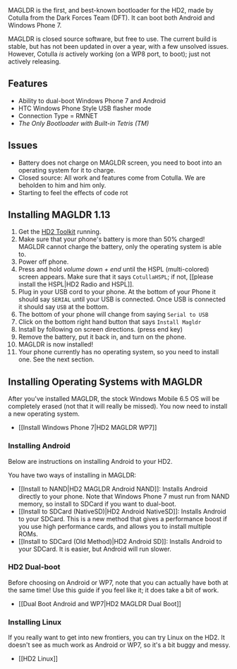 MAGLDR is the first, and best-known bootloader for the HD2, made by Cotulla from the Dark Forces Team (DFT). It can boot both Android and Windows Phone 7. 

MAGLDR is closed source software, but free to use. The current build is stable, but has not been updated in over a year, with a few unsolved issues. However, Cotulla *is* actively working (on a WP8 port, to boot); just not actively releasing.

## Features

* Ability to dual-boot Windows Phone 7 and Android
* HTC Windows Phone Style USB flasher mode
* Connection Type = RMNET
* *The Only Bootloader with Built-in Tetris (TM)*

## Issues

* Battery does not charge on MAGLDR screen, you need to boot into an operating system for it to charge.
* Closed source: All work and features come from Cotulla. We are beholden to him and him only.
* Starting to feel the effects of code rot

## Installing MAGLDR 1.13

1. Get the [HD2 Toolkit](http://forum.xda-developers.com/showthread.php?t=1090783) running.
1. Make sure that your phone's battery is more than 50% charged! MAGLDR cannot charge the battery, only the operating system is able to.
1. Power off phone.
1. Press and hold *volume down + end* until the HSPL (multi-colored) screen appears. Make sure that it says `CotullaHSPL`; if not, [[please install the HSPL|HD2 Radio and HSPL]].
1. Plug in your USB cord to your phone. At the bottom of your Phone it should say `SERIAL` until your USB is connected. Once USB is connected it should say `USB` at the bottom.
1. The bottom of your phone will change from saying `Serial to USB`
1. Click on the bottom right hand button that says `Install Magldr`
1. Install by following on screen directions. (press end key)
1. Remove the battery, put it back in, and turn on the phone.
1. MAGLDR is now installed! 
1. Your phone currently has no operating system, so you need to install one. See the next section.

## Installing Operating Systems with MAGLDR

After you've installed MAGLDR, the stock Windows Mobile 6.5 OS will be completely erased (not that it will really be missed). You now need to install a new operating system.

* [[Install Windows Phone 7|HD2 MAGLDR WP7]]

### Installing Android

Below are instructions on installing Android to your HD2.

You have two ways of installing in MAGLDR:

* [[Install to NAND|HD2 MAGLDR Android NAND]]: Installs Android directly to your phone. Note that Windows Phone 7 must run from NAND memory, so install to SDCard if you want to dual-boot.
* [[Install to SDCard (NativeSD)|HD2 Android NativeSD]]: Installs Android to your SDCard. This is a new method that gives a performance boost if you use high performance cards, and allows you to install multiple ROMs.
* [[Install to SDCard (Old Method)|HD2 Android SD]]: Installs Android to your SDCard. It is easier, but Android will run slower.

### HD2 Dual-boot

Before choosing on Android or WP7, note that you can actually have both at the same time! Use this guide if you feel like it; it does take a bit of work.

* [[Dual Boot Android and WP7|HD2 MAGLDR Dual Boot]]

### Installing Linux

If you really want to get into new frontiers, you can try Linux on the HD2. It doesn't see as much work as Android or WP7, so it's a bit buggy and messy.

* [[HD2 Linux]]
